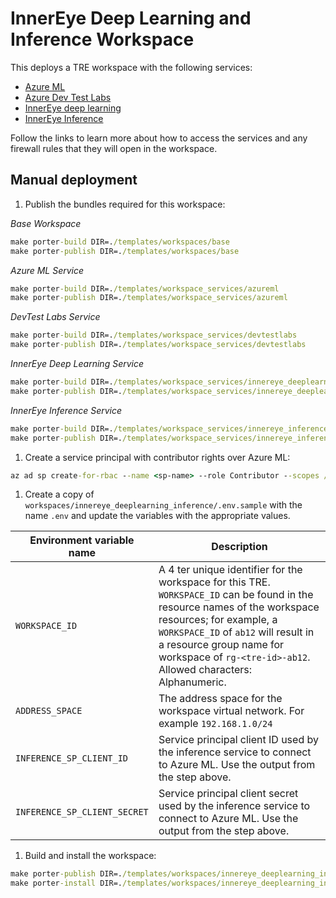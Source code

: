 # InnerEye Deep Learning and Inference Workspace

This deploys a TRE workspace with the following services:

- [Azure ML](../../../templates/workspace_services/azureml)
- [Azure Dev Test Labs](../../../templates/workspace_services/devtestlabs)
- [InnerEye deep learning](../../../templates/workspace_services/innereye_deeplearning)
- [InnerEye Inference](../../../templates/workspace_services/innereye_inference)

Follow the links to learn more about how to access the services and any firewall rules that they will open in the workspace.

## Manual deployment

1. Publish the bundles required for this workspace:

  *Base Workspace*
   
  ```cmd
  make porter-build DIR=./templates/workspaces/base
  make porter-publish DIR=./templates/workspaces/base
  ```

  *Azure ML Service*

  ```cmd
  make porter-build DIR=./templates/workspace_services/azureml
  make porter-publish DIR=./templates/workspace_services/azureml
  ```

  *DevTest Labs Service*

  ```cmd
  make porter-build DIR=./templates/workspace_services/devtestlabs
  make porter-publish DIR=./templates/workspace_services/devtestlabs
  ```

  *InnerEye Deep Learning Service*

  ```cmd
  make porter-build DIR=./templates/workspace_services/innereye_deeplearning
  make porter-publish DIR=./templates/workspace_services/innereye_deeplearning
  ```

  *InnerEye Inference Service*

  ```cmd
  make porter-build DIR=./templates/workspace_services/innereye_inference
  make porter-publish DIR=./templates/workspace_services/innereye_inference
  ```

1. Create a service principal with contributor rights over Azure ML:

  ```cmd
  az ad sp create-for-rbac --name <sp-name> --role Contributor --scopes /subscriptions/<subscription-id>/resourceGroups/<resource-group-name>/providers/Microsoft.MachineLearningServices/workspaces/<workspace-name>
  ```

1. Create a copy of `workspaces/innereye_deeplearning_inference/.env.sample` with the name `.env` and update the variables with the appropriate values.

  | Environment variable name | Description |
  | ------------------------- | ----------- |
  | `WORKSPACE_ID` | A 4 ter unique identifier for the workspace for this TRE. `WORKSPACE_ID` can be found in the resource names of the workspace resources; for example, a `WORKSPACE_ID` of `ab12` will result in a resource group name for workspace of `rg-<tre-id>-ab12`. Allowed characters: Alphanumeric. |
  | `ADDRESS_SPACE` | The address space for the workspace virtual network. For example `192.168.1.0/24`|
  | `INFERENCE_SP_CLIENT_ID` | Service principal client ID used by the inference service to connect to Azure ML. Use the output from the step above. |
  | `INFERENCE_SP_CLIENT_SECRET` | Service principal client secret used by the inference service to connect to Azure ML. Use the output from the step above. |

1. Build and install the workspace:

  ```cmd
  make porter-publish DIR=./templates/workspaces/innereye_deeplearning_inference
  make porter-install DIR=./templates/workspaces/innereye_deeplearning_inference
  ```
